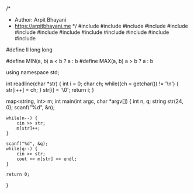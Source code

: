 /*
 *  Author: Arpit Bhayani
 *  https://arpitbhayani.me
 */
#include <cmath>
#include <cstdio>
#include <cstdlib>
#include <climits>
#include <deque>
#include <iostream>
#include <list>
#include <limits>
#include <map>
#include <queue>
#include <set>
#include <stack>
#include <vector>

#define ll long long

#define MIN(a, b) a < b ? a : b
#define MAX(a, b) a > b ? a : b

using namespace std;

int readline(char *str) {
    int i = 0;
    char ch;
    while((ch = getchar()) != '\n') {
        str[i++] = ch;
    }
    str[i] = '\0';
    return i;
}

map<string, int> m;
int main(int argc, char *argv[]) {
    int n, q;
    string str(24, 0);
    scanf("%d", &n);

    while(n--) {
        cin >> str;
        m[str]++;
    }

    scanf("%d", &q);
    while(q--) {
        cin >> str;
        cout << m[str] << endl;
    }

    return 0;
}
